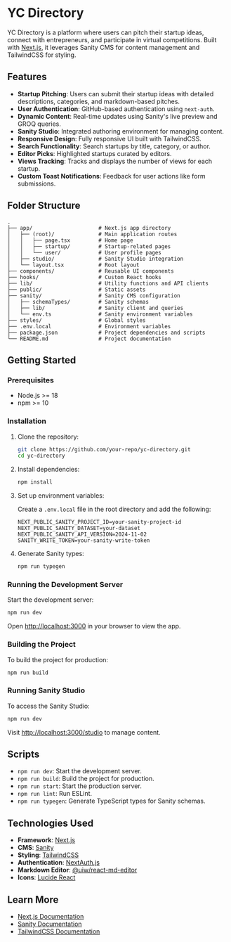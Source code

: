 # YC Directory

YC Directory is a platform where users can pitch their startup ideas, connect with entrepreneurs, and participate in virtual competitions. Built with [Next.js](https://nextjs.org), it leverages Sanity CMS for content management and TailwindCSS for styling.

## Features

- **Startup Pitching**: Users can submit their startup ideas with detailed descriptions, categories, and markdown-based pitches.
- **User Authentication**: GitHub-based authentication using `next-auth`.
- **Dynamic Content**: Real-time updates using Sanity's live preview and GROQ queries.
- **Sanity Studio**: Integrated authoring environment for managing content.
- **Responsive Design**: Fully responsive UI built with TailwindCSS.
- **Search Functionality**: Search startups by title, category, or author.
- **Editor Picks**: Highlighted startups curated by editors.
- **Views Tracking**: Tracks and displays the number of views for each startup.
- **Custom Toast Notifications**: Feedback for user actions like form submissions.

## Folder Structure

```
.
├── app/                     # Next.js app directory
│   ├── (root)/              # Main application routes
│   │   ├── page.tsx         # Home page
│   │   ├── startup/         # Startup-related pages
│   │   └── user/            # User profile pages
│   ├── studio/              # Sanity Studio integration
│   └── layout.tsx           # Root layout
├── components/              # Reusable UI components
├── hooks/                   # Custom React hooks
├── lib/                     # Utility functions and API clients
├── public/                  # Static assets
├── sanity/                  # Sanity CMS configuration
│   ├── schemaTypes/         # Sanity schemas
│   ├── lib/                 # Sanity client and queries
│   └── env.ts               # Sanity environment variables
├── styles/                  # Global styles
├── .env.local               # Environment variables
├── package.json             # Project dependencies and scripts
└── README.md                # Project documentation
```

## Getting Started

### Prerequisites

- Node.js >= 18
- npm >= 10

### Installation

1. Clone the repository:

   ```bash
   git clone https://github.com/your-repo/yc-directory.git
   cd yc-directory
   ```

2. Install dependencies:

   ```bash
   npm install
   ```

3. Set up environment variables:

   Create a `.env.local` file in the root directory and add the following:

   ```env
   NEXT_PUBLIC_SANITY_PROJECT_ID=your-sanity-project-id
   NEXT_PUBLIC_SANITY_DATASET=your-dataset
   NEXT_PUBLIC_SANITY_API_VERSION=2024-11-02
   SANITY_WRITE_TOKEN=your-sanity-write-token
   ```

4. Generate Sanity types:

   ```bash
   npm run typegen
   ```

### Running the Development Server

Start the development server:

```bash
npm run dev
```

Open [http://localhost:3000](http://localhost:3000) in your browser to view the app.

### Building the Project

To build the project for production:

```bash
npm run build
```

### Running Sanity Studio

To access the Sanity Studio:

```bash
npm run dev
```

Visit [http://localhost:3000/studio](http://localhost:3000/studio) to manage content.

## Scripts

- `npm run dev`: Start the development server.
- `npm run build`: Build the project for production.
- `npm run start`: Start the production server.
- `npm run lint`: Run ESLint.
- `npm run typegen`: Generate TypeScript types for Sanity schemas.

## Technologies Used

- **Framework**: [Next.js](https://nextjs.org)
- **CMS**: [Sanity](https://www.sanity.io)
- **Styling**: [TailwindCSS](https://tailwindcss.com)
- **Authentication**: [NextAuth.js](https://next-auth.js.org)
- **Markdown Editor**: [@uiw/react-md-editor](https://github.com/uiwjs/react-md-editor)
- **Icons**: [Lucide React](https://lucide.dev)

## Learn More

- [Next.js Documentation](https://nextjs.org/docs)
- [Sanity Documentation](https://www.sanity.io/docs)
- [TailwindCSS Documentation](https://tailwindcss.com/docs)

